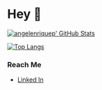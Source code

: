 # Hey 👋

[![angelenriquep' GitHub Stats](https://github-readme-stats.vercel.app/api?username=angelenriquep&include_all_commits=true&theme=radical)](https://github.com/angelenriquep)

[![Top Langs](https://github-readme-stats.vercel.app/api/top-langs/?username=angelenriquep&layout=compact&include_all_commits=true&theme=radical)](https://github.com/angelenriquep)

### Reach Me
- [Linked In](https://www.linkedin.com/in/angel-enrique-a56283127/)
